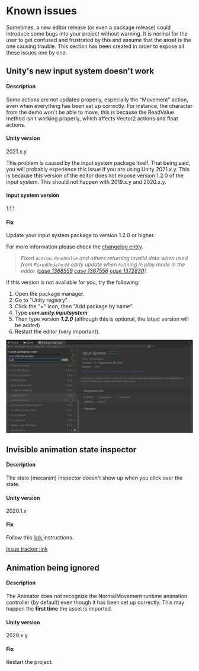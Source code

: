 # Known issues

Sometimes, a new editor release (or even a package release) could introduce some bugs into your project without warning. It is normal for the user to get confused and frustrated by this and assume that the asset is the one causing trouble.  This section has been created in order to expose all these issues one by one.

## Unity's new input system doesn't work

#### Description

Some actions are not updated properly, especially the "Movement" action, even when everything has been set up correctly. For instance, the character from the demo won't be able to move, this is because the ReadValue method isn't working properly, which affects Vector2 actions and float actions.

#### Unity version

2021.x.y

This problem is caused by the input system package itself. That being said, you will probably experience this issue if you are using Unity 2021.x.y. This is because this version of the editor does not expose version 1.2.0 of the input system. This should not happen with 2019.x.y and 2020.x.y.&#x20;

#### Input system version

1.1.1

#### Fix

Update your input system package to version 1.2.0 or higher.&#x20;

For more information please check the [changelog entry](https://docs.unity3d.com/Packages/com.unity.inputsystem@1.2/changelog/CHANGELOG.html#fixed).&#x20;

> _Fixed `action.ReadValue` and others returning invalid data when used from `FixedUpdate` or early update when running in play mode in the editor (_[_case 1368559_](https://issuetracker.unity3d.com/issues/enter-key-is-not-registered-when-using-waspressedthisframe-with-input-system-1-dot-1-1) [_case 1367556_](https://issuetracker.unity3d.com/issues/input-action-readvalue-always-returns-zero-when-called-from-fixedupdate) [_case 1372830_](https://issuetracker.unity3d.com/issues/querying-inputs-before-preupdate-dot-newinputupdate-returns-invalid-data-when-running-in-play-mode-in-editor)_)._



If this version is not available for you, try the following:

1. Open the package manager.
2. Go to "Unity registry".
3. Click the "+" icon, then "Add package by name".
4. Type _**com.unity.inputsystem**_
5. Then type version _**1.2.0**_ (although this is optional, the latest version will be added)
6. Restart the editor (very important).

![](<../.gitbook/assets/image (5).png>)

## Invisible animation state inspector

#### Description

The state (mecanim) inspector doesn't show up when you click over the state.

#### Unity version

2020.1.x

#### Fix

Follow this [link ](https://answers.unity.com/questions/1736606/animation-state-of-controller-not-showing-in-inspe.html?childToView=1737595#answer-1737595)instructions.

[Issue tracker link](https://issuetracker.unity3d.com/issues/inspector-not-displaying-state-and-transition-properties-once-duplicated)

## Animation being ignored

#### Description

The Animator does not recognize the NormalMovement runtime animation controller (by default) even though it has been set up correctly. This may happen the **first time** the asset is imported.

#### Unity version

2020.x.y

#### Fix

Restart the project.



